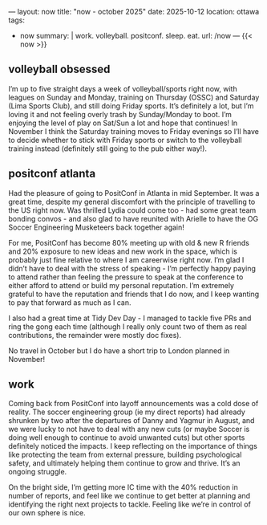 —
layout: now
title:  "now - october 2025"
date:   2025-10-12
location: ottawa
tags: 
  - now
summary: | 
  work. volleyball. positconf. sleep. eat.
url: /now 
—
{{< now >}}

## volleyball obsessed

I’m up to five straight days a week of volleyball/sports right now, with leagues on Sunday and Monday, training on Thursday (OSSC) and Saturday (Lima Sports Club), and still doing Friday sports.
It’s definitely a lot, but I’m loving it and not feeling overly trash by Sunday/Monday to boot. 
I’m enjoying the level of play on Sat/Sun a lot and hope that continues! 
In November I think the Saturday training moves to Friday evenings so I’ll have to decide whether to stick with Friday sports or switch to the volleyball training instead (definitely still going to the pub either way!). 

## positconf atlanta 

Had the pleasure of going to PositConf in Atlanta in mid September. 
It was a great time, despite my general discomfort with the principle of travelling to the US right now. 
Was thrilled Lydia could come too - had some great team bonding convos - and also glad to have reunited with Arielle to have the OG Soccer Engineering Musketeers back together again! 

For me, PositConf has become 80% meeting up with old & new R friends and 20% exposure to new ideas and new work in the space, which is probably just fine relative to where I am careerwise right now. 
I’m glad I didn’t have to deal with the stress of speaking - I’m perfectly happy paying to attend rather than feeling the pressure to speak at the conference to either afford to attend or build my personal reputation. 
I’m extremely grateful to have the reputation and friends that I do now, and I keep wanting to pay that forward as much as I can. 

I also had a great time at Tidy Dev Day - I managed to tackle five PRs and ring the gong each time (although I really only count two of them as real contributions, the remainder were mostly doc fixes).

No travel in October but I do have a short trip to London planned in November!

## work 

Coming back from PositConf into layoff announcements was a cold dose of reality.
The soccer engineering group (ie my direct reports) had already shrunken by two after the departures of Danny and Yagmur in August, and we were lucky to not have to deal with any new cuts (or maybe Soccer is doing well enough to continue to avoid unwanted cuts) but other sports definitely noticed the impacts. 
I keep reflecting on the importance of things like protecting the team from external pressure, building psychological safety, and ultimately helping them continue to grow and thrive. 
It’s an ongoing struggle. 

On the bright side, I’m getting more IC time with the 40% reduction in number of reports, and feel like we continue to get better at planning and identifying the right next projects to tackle. Feeling like we’re in control of our own sphere is nice. 
